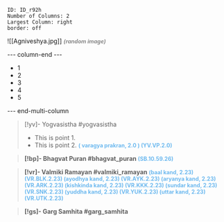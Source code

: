 ```start-multi-column
ID: ID_r92h
Number of Columns: 2
Largest Column: right
border: off
```

![[Agniveshya.jpg]]
<span style="font-size: 3.3mm; color: #8a8a8a; "><b>*(random image)*</b>

--- column-end ---

- 1
- 2
- 3
- 4
- 5

--- end-multi-column


>[!yv]-  Yogvasistha #yogvasistha 
>- This is point 1.
>- This is point 2.
><span style="font-size: 3.3mm; color: #6DB9EF "><b>( varagya prakran, 2.0 ) (YV.VP.2.0)

>[!bp]-  Bhagvat Puran #bhagvat_puran
><span style="font-size: 3.3mm; color: #6DB9EF "><b>(SB.10.59.26)

>[!vr]-  Valmiki Ramayan #valmiki_ramayan
><span style="font-size: 3.3mm; color: #6DB9EF "><b>(baal kand, 2.23) (VR.BLK.2.23)
><span style="font-size: 3.3mm; color: #6DB9EF "><b>(ayodhya kand, 2.23) (VR.AYK.2.23)
><span style="font-size: 3.3mm; color: #6DB9EF "><b>(aryanya kand, 2.23) (VR.ARK.2.23)
><span style="font-size: 3.3mm; color: #6DB9EF "><b>(kishkinda kand, 2.23) (VR.KKK.2.23)
><span style="font-size: 3.3mm; color: #6DB9EF "><b>(sundar kand, 2.23) (VR.SNK.2.23)
><span style="font-size: 3.3mm; color: #6DB9EF "><b>(yuddha kand, 2.23) (VR.YUK.2.23)
><span style="font-size: 3.3mm; color: #6DB9EF "><b>(uttar kand, 2.23) (VR.UTK.2.23)

>[!gs]-  Garg Samhita #garg_samhita